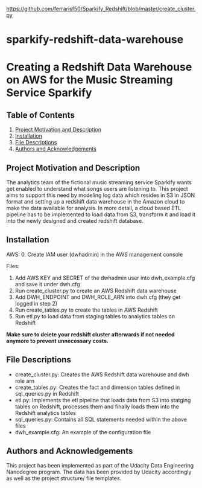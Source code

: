https://github.com/ferrarisf50/Sparkify_Redshift/blob/master/create_cluster.py


# sparkify-redshift-data-warehouse

# Creating a Redshift Data Warehouse on AWS for the Music Streaming Service Sparkify

## Table of Contents
1. [Project Motivation and Description](#Project-Motivation)
2. [Installation](#Installation)
3. [File Descriptions](#File-Descriptions)
4. [Authors and Acknowledgements](#Authors-Acknowledgements)

## Project Motivation and Description <a name="Project-Motivation"></a>

The analytics team of the fictional music streaming service Sparkify wants get enabled to understand what songs users are listening to. 
This project aims to support this need by modeling log data which resides in S3 in JSON format and setting up a redshift data warehouse in the Amazon cloud to make the data available for analysis.
In more detail, a cloud based ETL pipeline has to be implemented to load data from S3, transform it and load it into the newly designed and created redshift database.

## Installation <a name="Installation"></a>

AWS: 
0. Create IAM user (dwhadmin) in the AWS management console 

Files:
1. Add AWS KEY and SECRET of the dwhadmin user into dwh_example.cfg and save it under dwh.cfg
2. Run create_cluster.py to create an AWS Redshift data warehouse
3. Add DWH_ENDPOINT and DWH_ROLE_ARN into dwh.cfg (they get logged in step 2)
4. Run create_tables.py to create the tables in AWS Redshift
5. Run etl.py to load data from staging tables to analytics tables on Redshift

**Make sure to delete your redshift cluster afterwards if not needed anymore to prevent unnecessary costs.**

## File Descriptions <a name="File-Descriptions"></a>

* create_cluster.py: Creates the AWS Redshift data warehouse and dwh role arn 
* create_tables.py: Creates the fact and dimension tables defined in sql_queries.py in Redshift
* etl.py: Implements the etl pipeline that loads data from S3 into statging tables on Redshift, processes them and finally loads them into the Redshift analytics tables
* sql_queries.py: Contains all SQL statements needed within the above files
* dwh_example.cfg: An example of the configuration file

## Authors and Acknowledgements <a name="Authors-Acknowledgements"></a>
This project has been implemented as part of the Udacity Data Engineering Nanodegree program. The data has been provided by Udacity accordingly as well as the project structure/ file templates.
